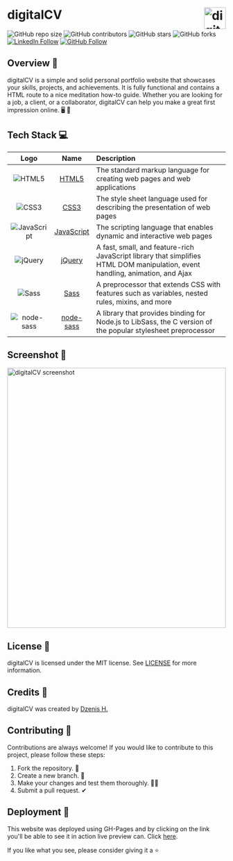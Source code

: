 ##
# digitalCV <img src="https://github.com/dzenis-h/digitalCV/blob/master/dist/img/favicon.png?raw=true" alt="digitalCV logo" align="right" width="50">

![GitHub repo size](https://img.shields.io/github/repo-size/dzenis-h/digitalCV)
![GitHub contributors](https://img.shields.io/github/contributors/dzenis-h/digitalCV)
![GitHub stars](https://img.shields.io/github/stars/dzenis-h/digitalCV?style=social)
![GitHub forks](https://img.shields.io/github/forks/dzenis-h/digitalCV?style=social)
[![LinkedIn Follow](https://img.shields.io/badge/-Follow-blue?style=social&logo=linkedin&link=https://www.linkedin.com/in/dzenis-h/)](https://www.linkedin.com/in/dzenis-h/)
[![GitHub Follow](https://img.shields.io/badge/-Follow-black?style=social&logo=github&link=https://github.com/dzenis-h)](https://github.com/dzenis-h)

## Overview 📝

digitalCV is a simple and solid personal portfolio website that showcases your skills, projects, and achievements. It is fully functional and contains a HTML route to a nice meditation how-to guide. Whether you are looking for a job, a client, or a collaborator, digitalCV can help you make a great first impression online. 🖥 📂

## Tech Stack 💻

| Logo | Name | Description |
| :---: | :---: | :--- |
| ![HTML5](https://img.shields.io/badge/-HTML5-E34F26?style=flat-square&logo=html5&logoColor=white) | [HTML5](https://developer.mozilla.org/en-US/docs/Web/Guide/HTML/HTML5) | The standard markup language for creating web pages and web applications |
| ![CSS3](https://img.shields.io/badge/-CSS3-1572B6?style=flat-square&logo=css3) | [CSS3](https://developer.mozilla.org/en-US/docs/Web/CSS) | The style sheet language used for describing the presentation of web pages |
| ![JavaScript](https://img.shields.io/badge/-JavaScript-black?style=flat-square&logo=javascript) | [JavaScript](https://developer.mozilla.org/en-US/docs/Web/JavaScript) | The scripting language that enables dynamic and interactive web pages |
| ![jQuery](https://img.shields.io/badge/-jQuery-0769AD?style=flat-square&logo=jquery&logoColor=white) | [jQuery](https://jquery.com/) | A fast, small, and feature-rich JavaScript library that simplifies HTML DOM manipulation, event handling, animation, and Ajax |
| ![Sass](https://img.shields.io/badge/-Sass-CC6699?style=flat-square&logo=sass&logoColor=white) | [Sass](https://sass-lang.com/) | A preprocessor that extends CSS with features such as variables, nested rules, mixins, and more |
| ![node-sass](https://img.shields.io/badge/-node--sass-339933?style=flat-square&logo=node.js&logoColor=white) | [node-sass](https://github.com/sass/node-sass) | A library that provides binding for Node.js to LibSass, the C version of the popular stylesheet preprocessor |

## Screenshot 📸

<img src="https://drive.google.com/uc?export=view&id=1vKlzXVx-SbCadLjWUvGwbGHMJ68ekh6m" alt="digitalCV screenshot" height="600" width="100%">

## License 📄

digitalCV is licensed under the MIT license. See [LICENSE](https://docs.google.com/document/d/11WK7tVoTFRMcWCuGZQCRWxEsDUEJ_6ArtfV-NjWcBCU/edit?usp=sharing) for more information.

## Credits 👏

digitalCV was created by [Dzenis H.](https://dznis.tech)

## Contributing 🙌
Contributions are always welcome! If you would like to contribute to this project, please follow these steps:
1. Fork the repository. 🍴
2. Create a new branch. 🌵
3. Make your changes and test them thoroughly. 👨‍💻
4. Submit a pull request. ✔

## Deployment 🚀
This website was deployed using GH-Pages and by clicking on the link you'll be able to see it in action live preview can. Click [here](https://dzenis-h.github.io/Portofolio-Prototype-V2).


If you like what you see, please consider giving it a ⭐
